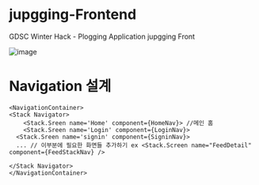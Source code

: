 # jupgging-Frontend
GDSC Winter Hack - Plogging Application jupgging Front 

![image](https://user-images.githubusercontent.com/86418674/151849069-d509b07c-68f5-4dde-abda-d2c10301ec4c.png)


# Navigation 설계

```
<NavigationContainer>
<Stack Navigator>
	<Stack.Sreen name='Home' component={HomeNav}> //메인 홈 
	<Stack.Sreen name='Login' component={LoginNav}>
  <Stack.Sreen name='signin' component={SigninNav}>
  ... // 이부분에 필요한 화면들 추가하기 ex <Stack.Screen name="FeedDetail" component={FeedStackNav} />
  
</Stack Navigator>
</NavigationContainer>
```
